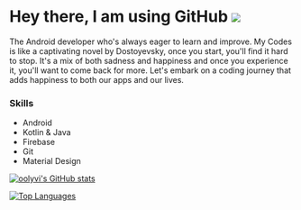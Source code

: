 Hey there, I am using GitHub ![](https://user-images.githubusercontent.com/18350557/176309783-0785949b-9127-417c-8b55-ab5a4333674e.gif) 
============================================================================================================================

The Android developer who's always eager to learn and improve. My Codes is like a captivating novel by Dostoyevsky, once you start, you'll find it hard to stop. It's a mix of both sadness and happiness and once you experience it, you'll want to come back for more. Let's embark on a coding journey that adds happiness to both our apps and our lives.


### Skills
* Android
* Kotlin & Java
* Firebase
* Git
* Material Design

<a href="http://www.github.com/oolyvi"><img src="https://github-readme-stats.vercel.app/api?username=oolyvi&show_icons=true&hide=&count_private=true&title_color=0891b2&text_color=ffffff&icon_color=0891b2&bg_color=1c1917&hide_border=true&show_icons=true" alt="oolyvi's GitHub stats" /></a>

<a href="https://github.com/oolyvi" align="left"><img src="https://github-readme-stats.vercel.app/api/top-langs/?username=oolyvi&langs_count=10&title_color=0891b2&text_color=ffffff&icon_color=0891b2&bg_color=1c1917&hide_border=true&locale=en&custom_title=Top%20%Languages" alt="Top Languages" /></a>
